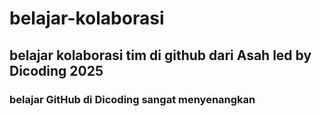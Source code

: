 # belajar-kolaborasi
## belajar kolaborasi tim di github dari Asah led by Dicoding 2025
### belajar GitHub di Dicoding sangat menyenangkan
